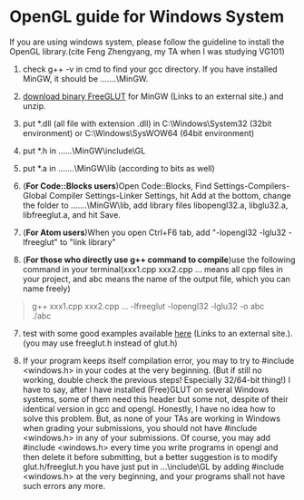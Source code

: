 # OpenGL guide for Windows System
If you are using windows system, please follow the guideline to install the OpenGL library.(cite Feng Zhengyang, my TA when I was studying VG101)    

1. check g++ -v in cmd to find your gcc directory. If you have installed MinGW, it should be .......\MinGW.  

2. [download binary FreeGLUT](http://files.transmissionzero.co.uk/software/development/GLUT/freeglut-MinGW.zip)  for MinGW (Links to an external site.) and unzip.  

3. put *.dll (all file with extension .dll) in C:\Windows\System32 (32bit environment) or C:\Windows\SysWOW64 (64bit environment)  

4.  put *.h in ......\MinGW\include\GL

5. put *.a in .......\MinGW\lib (according to bits as well)

6. (**For Code::Blocks users**)Open Code::Blocks, Find Settings-Compilers-Global Compiler Settings-Linker Settings, hit Add at the bottom, change the folder to .......\MinGW\lib, add library files libopengl32.a, libglu32.a, libfreeglut.a, and hit Save.  

7. (**For Atom users**)When you open Ctrl+F6 tab, add "-lopengl32 -lglu32 -lfreeglut" to "link library"  

8. (**For those who directly use g++ command to compile**)use the following command in your terminal(xxx1.cpp xxx2.cpp ... means all cpp files in your project, and abc means the name of the output file, which you can name freely)   

> g++ xxx1.cpp xxx2.cpp ... -lfreeglut -lopengl32 -lglu32 -o abc  
> ./abc  

7. test with some good examples available [here](http://math.hws.edu/bridgeman/courses/324/s06/doc/opengl.html) (Links to an external site.). (you may use freeglut.h instead of glut.h)

8. If your program keeps itself compilation error, you may to try to #include <windows.h> in your codes at the very beginning. (But if still no working, double check the previous steps! Especially 32/64-bit thing!) I have to say, after I have installed (Free)GLUT on several Windows systems, some of them need this header but some not, despite of their identical version in gcc and opengl. Honestly, I have no idea how to solve this problem. But, as none of your TAs are working in Windows when grading your submissions, you should not have #include <windows.h> in any of your submissions. Of course, you may add #include <windows.h> every time you write programs in opengl and then delete it before submitting, but a better suggestion is to modify glut.h/freeglut.h you have just put in ...\include\GL by adding #include <windows.h> at the very beginning, and your programs shall not have such errors any more.
